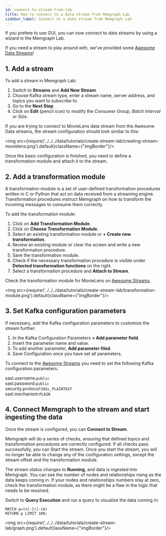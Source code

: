 ```yaml
---
id: connect-to-stream-from-lab
title: How to connect to a data stream from Memgraph Lab
sidebar_label: Connect to a data stream from Memgraph Lab
---
```


If you prefere to use GUI, you can now connect to data streams by using a wizard
in the Memgraph Lab.

If you need a stream to play around with, we've provided some [Awesome
Data Streams](https://awesomedata.stream/)! 

## 1. Add a stream

To add a stream in Memgraph Lab: 

1. Switch to **Streams** and **Add New Stream**.
2. Choose Kafka stream type, enter a stream name, server address, and topics you want to subscribe to.
3. Go to the **Next Step**.
4. Click on **Edit** (pencil icon) to modify the *Consumer Group*, *Batch
   Interval* or *Size*.

If you are trying to connect to MovieLens data stream from the Awesome Data
streams, the stream configuration should look similar to this:

<img src={require('../../../data/tutorials/create-stream-lab/creating-stream-movielens.png').default}className={"imgBorder"}/>

Once the basic configuration is finished, you need to define a transformation
module and attach it to the stream. 

## 2. Add a transformation module

A transformation module is a set of user-defined transformation procedures
written in C or Python that act on data received from a streaming engine.
Transformation procedures instruct Memgraph on how to transform the incoming
messages to consume them correctly. 

To add the transformation module:
1. Click on **Add Transformation Module**.
2. Click on **Choose Transformation Module**.
3. Select an existing transformation module or **+ Create new transformation**.
4. Review an existing module or clear the screen and write a new transformation
   procedure.
5. Save the transformation module.
6. Check if the necessary transformation procedure is visible under **Detected
   transformation functions** on the right.
7. Select a transformation procedure and **Attach to Stream**.

Check the transformation module for MovieLens on [Awesome Streams](https://awesomedata.stream/#/movielens).

<img src={require('../../../data/tutorials/create-stream-lab/transformation-module.png').default}className={"imgBorder"}/>

## 3. Set Kafka configuration parameters

If necessary, add the Kafka configuration parameters to customize the stream further:

1. In the Kafka Configuration Parameters **+ Add parameter field**.
2. Insert the parameter name and value.
3. To add another parameter, **Add parameter filed**.
4. Save Configuration once you have set all parameters.

To connect to the [Awesome Streams](https://awesomedata.stream/) you need to set
the following Kafka configuration parameters:

sasl.username:`public` <br/>
sasl.password:`public` <br/>
security.protocol:`SASL_PLAINTEXT` <br/>
sasl.mechanism:`PLAIN` <br/>

## 4. Connect Memgraph to the stream and start ingesting the data

Once the stream is configured, you can **Connect to Stream**. 

Memgraph will do a series of checks, ensuring that defined topics and
transformation procedures are correctly configured. If all checks pass
successfully, you can Start the stream. Once you start the stream, you will no
longer be able to change any of the configuration settings, except the stream
offset and the transformation module. 

The stream status changes to **Running**, and data is ingested into Memgraph.
You can see the number of nodes and relationships rising as the data keeps
coming in. If your nodes and relationships numbers stay at zero, check the
transformation module, as there might be a flaw in the logic that needs to be
resolved. 

Switch to **Query Execution** and run a query to visualize the data coming in: 

```
MATCH p=(n)-[r]-(m)
RETURN p LIMIT 100;
```
<img src={require('../../../data/tutorials/create-stream-lab/graph.png').default}lassName={"imgBorder"}/>